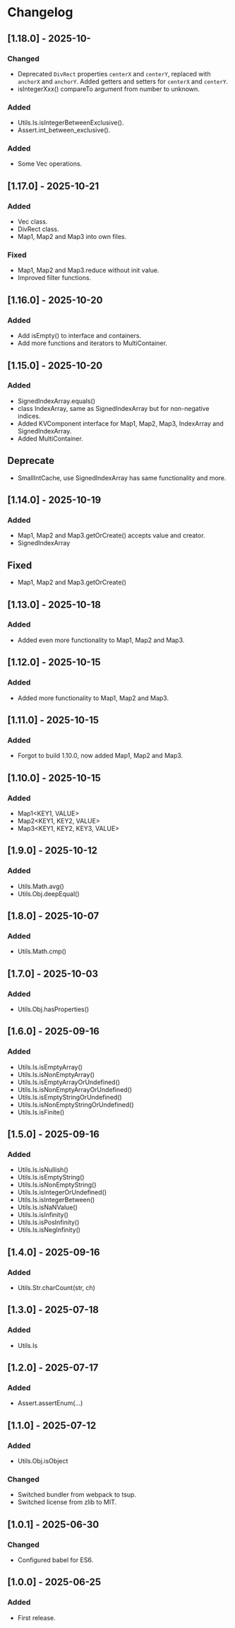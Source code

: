 # Changelog

## [1.18.0] - 2025-10-
### Changed
- Deprecated `DivRect` properties `centerX` and `centerY`, replaced with `anchorX` and `anchorY`.
  Added getters and setters for `centerX` and `centerY`.
- isIntegerXxx() compareTo argument from number to unknown.

### Added
- Utils.Is.isIntegerBetweenExclusive().
- Assert.int_between_exclusive().

### Added
- Some Vec operations.

## [1.17.0] - 2025-10-21
### Added
- Vec class.
- DivRect class.
- Map1, Map2 and Map3 into own files.

### Fixed
- Map1, Map2 and Map3.reduce without init value.
- Improved filter functions.


## [1.16.0] - 2025-10-20
### Added
- Add isEmpty() to interface and containers.
- Add more functions and iterators to MultiContainer.

## [1.15.0] - 2025-10-20
### Added
- SignedIndexArray.equals()
- class IndexArray<EL>, same as SignedIndexArray but for non-negative indices.
- Added KVComponent interface for Map1, Map2, Map3, IndexArray and SignedIndexArray.
- Added MultiContainer.

## Deprecate
- SmallIntCache, use SignedIndexArray has same functionality and more.

## [1.14.0] - 2025-10-19
### Added
- Map1, Map2 and Map3.getOrCreate() accepts value and creator.
- SignedIndexArray<ELEM>

## Fixed
- Map1, Map2 and Map3.getOrCreate()

## [1.13.0] - 2025-10-18
### Added
- Added even more functionality to Map1, Map2 and Map3.

## [1.12.0] - 2025-10-15
### Added
- Added more functionality to Map1, Map2 and Map3.

## [1.11.0] - 2025-10-15
### Added
- Forgot to build 1.10.0, now added Map1, Map2 and Map3.

## [1.10.0] - 2025-10-15
### Added
- Map1<KEY1, VALUE>
- Map2<KEY1, KEY2, VALUE>
- Map3<KEY1, KEY2, KEY3, VALUE>

## [1.9.0] - 2025-10-12
### Added
- Utils.Math.avg()
- Utils.Obj.deepEqual()

## [1.8.0] - 2025-10-07
### Added
- Utils.Math.cmp()

## [1.7.0] - 2025-10-03
### Added
- Utils.Obj.hasProperties()

## [1.6.0] - 2025-09-16
### Added
- Utils.Is.isEmptyArray()
- Utils.Is.isNonEmptyArray()
- Utils.Is.isEmptyArrayOrUndefined()
- Utils.Is.isNonEmptyArrayOrUndefined()
- Utils.Is.isEmptyStringOrUndefined()
- Utils.Is.isNonEmptyStringOrUndefined()
- Utils.Is.isFinite()

## [1.5.0] - 2025-09-16
### Added
- Utils.Is.isNullish()
- Utils.Is.isEmptyString()
- Utils.Is.isNonEmptyString()
- Utils.Is.isIntegerOrUndefined()
- Utils.Is.isIntegerBetween()
- Utils.Is.isNaNValue()
- Utils.Is.isInfinity()
- Utils.Is.isPosInfinity()
- Utils.Is.isNegInfinity()

## [1.4.0] - 2025-09-16
### Added
- Utils.Str.charCount(str, ch)

## [1.3.0] - 2025-07-18
### Added
- Utils.Is

## [1.2.0] - 2025-07-17
### Added
- Assert.assertEnum(...)

## [1.1.0] - 2025-07-12
### Added
- Utils.Obj.isObject
### Changed
- Switched bundler from webpack to tsup.
- Switched license from zlib to MIT.

## [1.0.1] - 2025-06-30
### Changed
- Configured babel for ES6.

## [1.0.0] - 2025-06-25
### Added
- First release.
